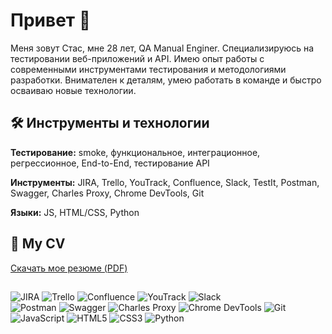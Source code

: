 # Привет 👋

Меня зовут Стас, мне 28 лет, QA Manual Enginer. 
Специализируюсь на тестировании веб-приложений и API.
Имею опыт работы с современными инструментами тестирования и методологиями разработки.
Внимателен к деталям, умею работать в команде и быстро осваиваю новые технологии.

## 🛠 Инструменты и технологии

**Тестирование:** smoke, функциональное, интеграционное, регрессионное, End-to-End, тестирование API

**Инструменты:** JIRA, Trello, YouTrack, Confluence, Slack, TestIt, Postman, Swagger, Charles Proxy, Chrome DevTools, Git

**Языки:** JS, HTML/CSS, Python

## 📄 My CV

[Скачать мое резюме (PDF)](ссылка_на_ваш_CV.pdf)

  
## 

![JIRA](https://img.shields.io/badge/-JIRA-0052CC?logo=jira&logoColor=white)
![Trello](https://img.shields.io/badge/-Trello-0079BF?logo=trello&logoColor=white)
![Confluence](https://img.shields.io/badge/-Confluence-172B4D?logo=confluence&logoColor=white)
![YouTrack](https://img.shields.io/badge/-YouTrack-000000?logo=youtrack&logoColor=white)
![Slack](https://img.shields.io/badge/-Slack-4A154B?logo=slack&logoColor=white)  
![Postman](https://img.shields.io/badge/-Postman-FF6C37?logo=postman&logoColor=white)
![Swagger](https://img.shields.io/badge/-Swagger-85EA2D?logo=swagger&logoColor=black)
![Charles Proxy](https://img.shields.io/badge/-Charles_Proxy-4285F4?logo=google-chrome&logoColor=white)
![Chrome DevTools](https://img.shields.io/badge/-Chrome_DevTools-4285F4?logo=google-chrome&logoColor=white)
![Git](https://img.shields.io/badge/-Git-F05032?logo=git&logoColor=white)  
![JavaScript](https://img.shields.io/badge/-JavaScript-F7DF1E?logo=javascript&logoColor=black)
![HTML5](https://img.shields.io/badge/-HTML5-E34F26?logo=html5&logoColor=white)
![CSS3](https://img.shields.io/badge/-CSS3-1572B6?logo=css3&logoColor=white)
![Python](https://img.shields.io/badge/-Python-3776AB?logo=python&logoColor=white)
